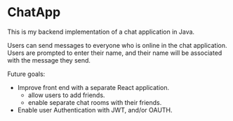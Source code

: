 # ChatApp

This is my backend implementation of a chat application in Java.

Users can send messages to everyone who is online in the chat application.
Users are prompted to enter their name, and their name will be associated with the message they send.

Future goals:
- Improve front end with a separate React application.
  - allow users to add friends.
  - enable separate chat rooms with their friends.
- Enable user Authentication with JWT, and/or OAUTH.
